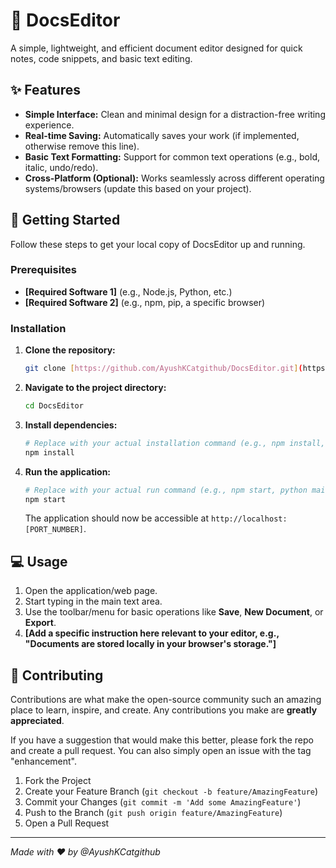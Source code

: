 # 📝 DocsEditor

A simple, lightweight, and efficient document editor designed for quick notes, code snippets, and basic text editing.

## ✨ Features

* **Simple Interface:** Clean and minimal design for a distraction-free writing experience.
* **Real-time Saving:** Automatically saves your work (if implemented, otherwise remove this line).
* **Basic Text Formatting:** Support for common text operations (e.g., bold, italic, undo/redo).
* **Cross-Platform (Optional):** Works seamlessly across different operating systems/browsers (update this based on your project).

## 🚀 Getting Started

Follow these steps to get your local copy of DocsEditor up and running.

### Prerequisites

* **[Required Software 1]** (e.g., Node.js, Python, etc.)
* **[Required Software 2]** (e.g., npm, pip, a specific browser)

### Installation

1.  **Clone the repository:**
    ```bash
    git clone [https://github.com/AyushKCatgithub/DocsEditor.git](https://github.com/AyushKCatgithub/DocsEditor.git)
    ```
2.  **Navigate to the project directory:**
    ```bash
    cd DocsEditor
    ```
3.  **Install dependencies:**
    ```bash
    # Replace with your actual installation command (e.g., npm install, pip install -r requirements.txt)
    npm install 
    ```
4.  **Run the application:**
    ```bash
    # Replace with your actual run command (e.g., npm start, python main.py)
    npm start
    ```
    The application should now be accessible at `http://localhost:[PORT_NUMBER]`.

## 💻 Usage

1.  Open the application/web page.
2.  Start typing in the main text area.
3.  Use the toolbar/menu for basic operations like **Save**, **New Document**, or **Export**.
4.  **[Add a specific instruction here relevant to your editor, e.g., "Documents are stored locally in your browser's storage."]**

## 🤝 Contributing

Contributions are what make the open-source community such an amazing place to learn, inspire, and create. Any contributions you make are **greatly appreciated**.

If you have a suggestion that would make this better, please fork the repo and create a pull request. You can also simply open an issue with the tag "enhancement".

1.  Fork the Project
2.  Create your Feature Branch (`git checkout -b feature/AmazingFeature`)
3.  Commit your Changes (`git commit -m 'Add some AmazingFeature'`)
4.  Push to the Branch (`git push origin feature/AmazingFeature`)
5.  Open a Pull Request

***

_Made with ❤️ by @AyushKCatgithub_
